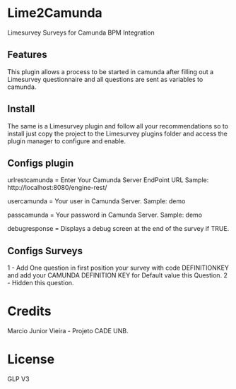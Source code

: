 # Lime2Camunda
Limesurvey Surveys for Camunda BPM Integration

## Features
This plugin allows a process to be started in camunda after filling out a Limesurvey questionnaire and all questions are sent as variables to camunda.


## Install
The same is a Limesurvey plugin and follow all your recommendations so to install just copy the project to the Limesurvey plugins folder and access the plugin manager to configure and enable. 

## Configs plugin

urlrestcamunda = Enter Your Camunda Server EndPoint URL  Sample: http://localhost:8080/engine-rest/

usercamunda = Your user in Camunda Server. Sample: demo

passcamunda = Your password in Camunda Server. Sample: demo

debugresponse = Displays a debug screen at the end of the survey if TRUE.


## Configs Surveys

 1 - Add One question in first position your survey with code DEFINITIONKEY and add your CAMUNDA DEFINITION KEY for Default value this Question.
 2 - Hidden this question.

# Credits 
  Marcio Junior Vieira - Projeto CADE UNB.

# License 
  GLP V3
